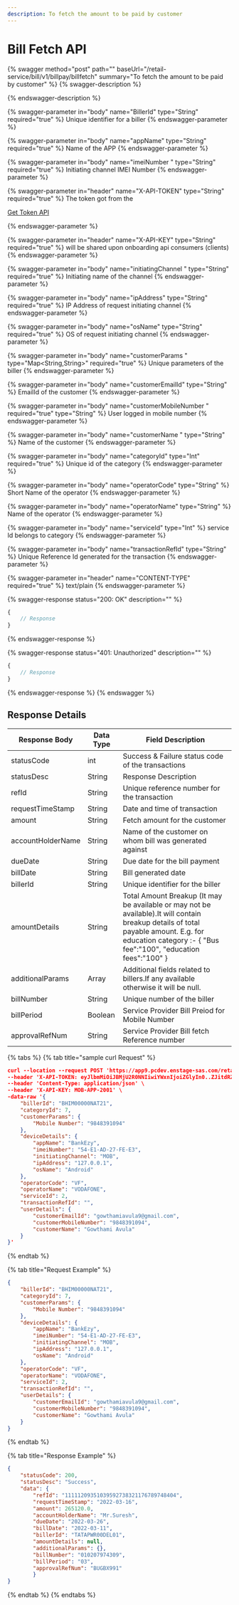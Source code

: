 ```yaml
---
description: To fetch the amount to be paid by customer
---
```


# Bill Fetch API

{% swagger method="post" path="" baseUrl="<domain>/retail-service/bill/v1/billpay/billfetch" summary="To fetch the amount to be paid by customer" %}
{% swagger-description %}

{% endswagger-description %}

{% swagger-parameter in="body" name="BillerId" type="String" required="true" %}
Unique identifier for a biller
{% endswagger-parameter %}

{% swagger-parameter in="body" name="appName" type="String" required="true" %}
Name of the APP
{% endswagger-parameter %}

{% swagger-parameter in="body" name="imeiNumber " type="String" required="true" %}
Initiating channel IMEI Number
{% endswagger-parameter %}

{% swagger-parameter in="header" name="X-API-TOKEN" type="String" required="true" %}
The token got from the 

[Get Token API](../../market-place/api-specification/version-1/get-token-api.md)


{% endswagger-parameter %}

{% swagger-parameter in="header" name="X-API-KEY" type="String" required="true" %}
will be shared upon onboarding api consumers (clients)
{% endswagger-parameter %}

{% swagger-parameter in="body" name="initiatingChannel " type="String" required="true" %}
Initiating name of the channel
{% endswagger-parameter %}

{% swagger-parameter in="body" name="ipAddress" type="String" required="true" %}
IP Address of request initiating channel
{% endswagger-parameter %}

{% swagger-parameter in="body" name="osName" type="String" required="true" %}
OS of request initiating channel
{% endswagger-parameter %}

{% swagger-parameter in="body" name="customerParams " type="Map<String,String>" required="true" %}
Unique parameters of the biller
{% endswagger-parameter %}

{% swagger-parameter in="body" name="customerEmailId" type="String" %}
EmailId of the customer
{% endswagger-parameter %}

{% swagger-parameter in="body" name="customerMobileNumber " required="true" type="String" %}
User logged in mobile number
{% endswagger-parameter %}

{% swagger-parameter in="body" name="customerName " type="String" %}
Name of the customer
{% endswagger-parameter %}

{% swagger-parameter in="body" name="categoryId" type="Int" required="true" %}
Unique id  of the category
{% endswagger-parameter %}

{% swagger-parameter in="body" name="operatorCode" type="String" %}
Short Name of the operator
{% endswagger-parameter %}

{% swagger-parameter in="body" name="operatorName" type="String" %}
Name of the operator
{% endswagger-parameter %}

{% swagger-parameter in="body" name="serviceId" type="Int" %}
service Id belongs to category
{% endswagger-parameter %}

{% swagger-parameter in="body" name="transactionRefId" type="String" %}
Unique Reference Id generated for the transaction
{% endswagger-parameter %}

{% swagger-parameter in="header" name="CONTENT-TYPE" required="true" %}
text/plain
{% endswagger-parameter %}

{% swagger-response status="200: OK" description="" %}
```javascript
{
    // Response
}
```
{% endswagger-response %}

{% swagger-response status="401: Unauthorized" description="" %}
```javascript
{
    // Response
}
```
{% endswagger-response %}
{% endswagger %}

## Response Details

| Response Body     | Data Type | Field Description                                                                                                                                                                                      |
| ----------------- | --------- | ------------------------------------------------------------------------------------------------------------------------------------------------------------------------------------------------------ |
| statusCode        | int       | Success & Failure status code of the transactions                                                                                                                                                      |
| statusDesc        | String    | Response Description                                                                                                                                                                                   |
| refId             | String    | Unique reference number for the transaction                                                                                                                                                            |
| requestTimeStamp  | String    | Date and time of transaction                                                                                                                                                                           |
| amount            | String    | Fetch amount for the customer                                                                                                                                                                          |
| accountHolderName | String    | Name of the customer on whom bill was generated against                                                                                                                                                |
| dueDate           | String    | Due date for the bill payment                                                                                                                                                                          |
| billDate          | String    | Bill generated date                                                                                                                                                                                    |
| billerId          | String    | Unique identifier for the biller                                                                                                                                                                       |
| amountDetails     | String    | Total Amount Breakup (It may be available or may not be available).It will contain breakup details of total payable amount. E.g. for education category :- { "Bus fee":"100", "education fees":"100" } |
| additionalParams  | Array     | Additional fields related to billers.If any available otherwise it will be null.                                                                                                                       |
| billNumber        | String    | Unique number of the biller                                                                                                                                                                            |
| billPeriod        | Boolean   | Service Provider Bill Preiod for Mobile Number                                                                                                                                                         |
| approvalRefNum    | String    | Service Provider Bill fetch Reference number                                                                                                                                                           |

{% tabs %}
{% tab title="sample curl  Request" %}
```json
curl --location --request POST 'https://app9.pcdev.enstage-sas.com/retail-service/bill/v1/billpay/billfetch' \
--header 'X-API-TOKEN: eyJlbmMiOiJBMjU2R0NNIiwiYWxnIjoiZGlyIn0..ZJitdRZXJMeJkxFz.PuV48dCHwNI8gt0u1p7wVo8MiLNgyC5BfCkz7Qvpn2NNzXHEgVsfhd4AAHyCq0-FpMHBd5_kR2yZw-fZ-ZQHIqgT-PUOy4H9w1OBDuw0jWfcRtPnT8BNV1bDO7OvVKBplVksyifTLIYX5zFu4HfmHXygEBvv11sL8WUVHyTH8QgLMHLu2qT7l0UBTGHD8pgcZeZAQFdEXPpkglbRVdOedUda7Am1-NSvPLch5s1vyxRNrlR--8xzlfE5munVeYp8ln6L1A.foUnrZNCjNqEcoA_6u9SOw' \
--header 'Content-Type: application/json' \
--header 'X-API-KEY: MOB-APP-2001' \
-data-raw '{
    "billerId": "BHIM00000NAT21",
    "categoryId": 7,
    "customerParams": {
        "Mobile Number": "9848391094"
    },
    "deviceDetails": {
        "appName": "BankEzy",
        "imeiNumber": "54-E1-AD-27-FE-E3",
        "initiatingChannel": "MOB",
        "ipAddress": "127.0.0.1",
        "osName": "Android"
    },
    "operatorCode": "VF",
    "operatorName": "VODAFONE",
    "serviceId": 2,
    "transactionRefId": "",
    "userDetails": {
        "customerEmailId": "gowthamiavula9@gmail.com",
        "customerMobileNumber": "9848391094",
        "customerName": "Gowthami Avula"
    }
}'
```
{% endtab %}

{% tab title="Request Example" %}
```json
{
    "billerId": "BHIM00000NAT21",
    "categoryId": 7,
    "customerParams": {
        "Mobile Number": "9848391094"
    },
    "deviceDetails": {
        "appName": "BankEzy",
        "imeiNumber": "54-E1-AD-27-FE-E3",
        "initiatingChannel": "MOB",
        "ipAddress": "127.0.0.1",
        "osName": "Android"
    },
    "operatorCode": "VF",
    "operatorName": "VODAFONE",
    "serviceId": 2,
    "transactionRefId": "",
    "userDetails": {
        "customerEmailId": "gowthamiavula9@gmail.com",
        "customerMobileNumber": "9848391094",
        "customerName": "Gowthami Avula"
    }
}
```
{% endtab %}

{% tab title="Response Example" %}
```json
{
    "statusCode": 200,
    "statusDesc": "Success",
    "data": {
        "refId": "11111209351039592738321176789748404",
        "requestTimeStamp": "2022-03-16",
        "amount": 265120.0,
        "accountHolderName": "Mr.Suresh",
        "dueDate": "2022-03-26",
        "billDate": "2022-03-11",
        "billerId": "TATAPWR00DEL01",
        "amountDetails": null,
        "additionalParams": {},
        "billNumber": "010207974309",
        "billPeriod": "03",
        "approvalRefNum": "BUGBX991"
        }
}
```
{% endtab %}
{% endtabs %}
